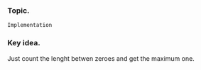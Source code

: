 ### Topic.

    Implementation

### Key idea.


  Just count the lenght betwen zeroes and get the maximum one.
